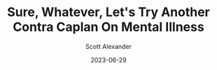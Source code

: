 ---
layout: podcast
title: "Sure, Whatever, Let's Try Another Contra Caplan On Mental Illness"
author: Scott Alexander
description: https://astralcodexten.substack.com/p/sure-whatever-lets-try-another-contra
date: 2023-06-29
length: 6744053
duration: 1686
guid: sure-whatever-lets-try-another-contra
---